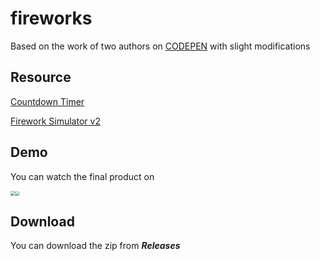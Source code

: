 # fireworks
Based on the work of two authors on [CODEPEN](https://codepen.io/) with slight modifications  

## Resource

[Countdown Timer](https://codepen.io/AllThingsSmitty/pen/JJavZN)

[Firework Simulator v2](https://codepen.io/MillerTime/pen/XgpNwb)

## Demo

You can watch the final product on 

<img src="https://gitee.com/Wablers/images/raw/master/images/202201302157202.png" style="zoom:50%;" /><img src="https://gitee.com/Wablers/images/raw/master/images/202201302158588.png" style="zoom:43%;" />

## Download

You can download the zip from ***Releases***

